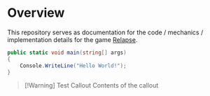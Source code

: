 
# Overview

This repository serves as documentation for the code / mechanics / implementation details for the game [Relapse](https://github.com/aidenr2023/Relapse).

```cs
public static void main(string[] args)
{
    Console.WriteLine("Hello World!");
}
```


> [!Warning] Test Callout
> Contents of the callout
